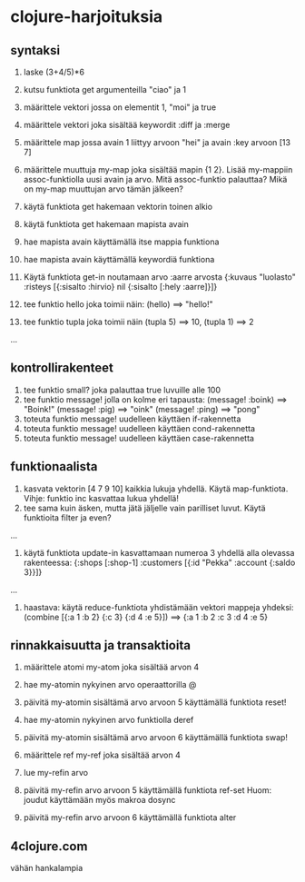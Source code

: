 # clojure-harjoituksia

## syntaksi

1. laske (3+4/5)*6
1. kutsu funktiota get argumenteilla "ciao" ja 1

1. määrittele vektori jossa on elementit 1, "moi" ja true
1. määrittele vektori joka sisältää keywordit :diff ja :merge
1. määrittele map jossa avain 1 liittyy arvoon "hei" ja avain :key
  arvoon [13 7]

1. määrittele muuttuja my-map joka sisältää mapin {1 2}. Lisää
  my-mappiin assoc-funktiolla uusi avain ja arvo. Mitä assoc-funktio
  palauttaa? Mikä on my-map muuttujan arvo tämän jälkeen?

1. käytä funktiota get hakemaan vektorin toinen alkio
1. käytä funktiota get hakemaan mapista avain
1. hae mapista avain käyttämällä itse mappia funktiona
1. hae mapista avain käyttämällä keywordiä funktiona 

1. Käytä funktiota get-in noutamaan arvo :aarre arvosta
   {:kuvaus "luolasto"
    :risteys [{:sisalto :hirvio}
              nil
              {:sisalto [:hely :aarre]}]}

1. tee funktio hello joka toimii näin: (hello) ==> "hello!"
1. tee funktio tupla joka toimii näin (tupla 5) ==> 10, (tupla 1) ==> 2

...

## kontrollirakenteet

1. tee funktio small? joka palauttaa true luvuille alle 100
1. tee funktio message! jolla on kolme eri tapausta:
    (message! :boink) ==> "Boink!"
    (message! :pig)   ==> "oink"
    (message! :ping)  ==> "pong"
1. toteuta funktio message! uudelleen käyttäen if-rakennetta
1. toteuta funktio message! uudelleen käyttäen cond-rakennetta
1. toteuta funktio message! uudelleen käyttäen case-rakennetta

## funktionaalista

1. kasvata vektorin [4 7 9 10] kaikkia lukuja yhdellä. Käytä
   map-funktiota. Vihje: funktio inc kasvattaa lukua yhdellä!
1. tee sama kuin äsken, mutta jätä jäljelle vain parilliset luvut.
   Käytä funktioita filter ja even?

...

1. käytä funktiota update-in kasvattamaan numeroa 3 yhdellä alla
   olevassa rakenteessa:
    {:shops [:shop-1]
     :customers [{:id "Pekka"
                  :account {:saldo 3}}]}

...

1. haastava: käytä reduce-funktiota yhdistämään vektori mappeja yhdeksi:
    (combine [{:a 1 :b 2} {:c 3} {:d 4 :e 5}])
    ==> {:a 1 :b 2 :c 3 :d 4 :e 5}

## rinnakkaisuutta ja transaktioita

1. määrittele atomi my-atom joka sisältää arvon 4
1. hae my-atomin nykyinen arvo operaattorilla @
1. päivitä my-atomin sisältämä arvo arvoon 5 käyttämällä funktiota
   reset!
1. hae my-atomin nykyinen arvo funktiolla deref
1. päivitä my-atomin sisältämä arvo arvoon 6 käyttämällä funktiota
   swap!

1. määrittele ref my-ref joka sisältää arvon 4
1. lue my-refin arvo
1. päivitä my-refin arvo arvoon 5 käyttämällä funktiota ref-set
   Huom: joudut käyttämään myös makroa dosync
1. päivitä my-refin arvo arvoon 6 käyttämällä funktiota alter

## 4clojure.com
vähän hankalampia
